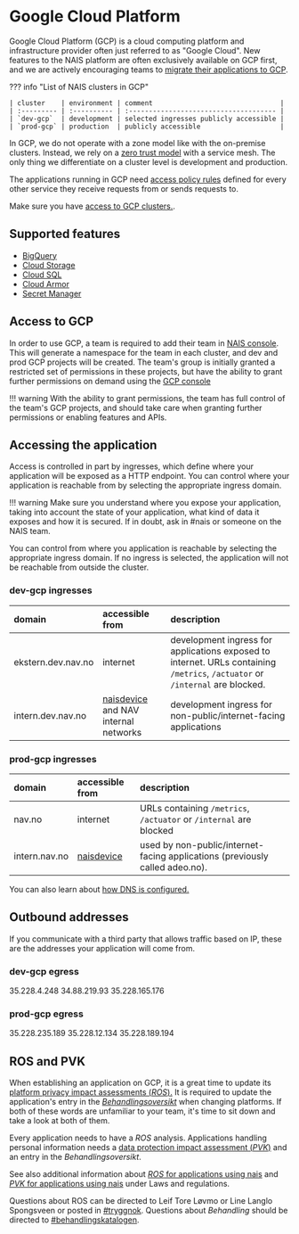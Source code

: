 # Google Cloud Platform

Google Cloud Platform (GCP) is a cloud computing platform and infrastructure provider often just referred to as "Google Cloud". New features to the NAIS platform are often exclusively available on GCP first, and we are actively encouraging teams to [migrate their applications to GCP](./migrating-to-gcp.md).

??? info "List of NAIS clusters in GCP"

    | cluster    | environment | comment                                |
    | :--------- | :---------- | :------------------------------------- |
    | `dev-gcp`  | development | selected ingresses publicly accessible |
    | `prod-gcp` | production  | publicly accessible                    |

In GCP, we do not operate with a zone model like with the on-premise clusters. Instead, we rely on a [zero trust model](../appendix/zero-trust.md) with a service mesh. The only thing we differentiate on a cluster level is development and production.

The applications running in GCP need [access policy rules](../nais-application/access-policy.md) defined for every other service they receive requests from or sends requests to.

Make sure you have [access to GCP clusters.](../basics/access.md#google-cloud-platform-gcp).

## Supported features

* [BigQuery](../persistence/bigquery.md)
* [Cloud Storage](../persistence/buckets.md)
* [Cloud SQL](../persistence/postgres.md)
* [Cloud Armor](../security/cloud-armor.md)
* [Secret Manager](../security/secrets/google-secrets-manager.md)

## Access to GCP

In order to use GCP, a team is required to add their team in [NAIS console](https://console.nav.cloud.nais.io).
This will generate a namespace for the team in each cluster, and dev and prod GCP projects will be created.
The team's group is initially granted a restricted set of permissions in these projects, but have the ability to grant further permissions on demand using the [GCP console](https://console.cloud.google.com)

!!! warning
    With the ability to grant permissions, the team has full control of the team's GCP projects, and should take care when granting further permissions or enabling features and APIs.

## Accessing the application

Access is controlled in part by ingresses, which define where your application will be exposed as a HTTP endpoint. You can control where your application is reachable from by selecting the appropriate ingress domain.

!!! warning
    Make sure you understand where you expose your application, taking into account the state of your application, what kind of data it exposes and how it is secured. If in doubt, ask in \#nais or someone on the NAIS team.


You can control from where you application is reachable by selecting the appropriate ingress domain. If no ingress is selected, the application will not be reachable from outside the cluster.

### dev-gcp ingresses

| domain             | accessible from                                             | description                                                                                                                   |
| :----------------- | :---------------------------------------------------------- | :---------------------------------------------------------------------------------------------------------------------------- |
| ekstern.dev.nav.no | internet                                                    | development ingress for applications exposed to internet. URLs containing `/metrics`, `/actuator` or `/internal` are blocked. |
| intern.dev.nav.no  | [naisdevice](../device/README.md) and NAV internal networks | development ingress for non-public/internet-facing applications                                                               |


### prod-gcp ingresses

| domain        | accessible from                   | description                                                                                                                                                                              |
| :------------ | :-------------------------------- | :--------------------------------------------------------------------------------------------------------------------------------------------------------------------------------------- |
| nav.no        | internet                          | URLs containing `/metrics`, `/actuator` or `/internal` are blocked |
| intern.nav.no | [naisdevice](../device/README.md) | used by non-public/internet-facing applications \(previously called adeo.no\).                                                                                                           |


You can also learn about [how DNS is configured.](../appendix/ingress-dns.md)

## Outbound addresses
If you communicate with a third party that allows traffic based on IP, these are the addresses your application will come from.

### dev-gcp egress
35.228.4.248
34.88.219.93
35.228.165.176

### prod-gcp egress
35.228.235.189
35.228.12.134
35.228.189.194


## ROS and PVK

When establishing an application on GCP, it is a great time to update its [platform privacy impact assessments (*ROS*).](https://navno.sharepoint.com/sites/intranett-it/SitePages/Risikovurderinger.aspx) It is required to update the application's entry in the [*Behandlingsoversikt*](https://navno.sharepoint.com/sites/intranett-personvern/SitePages/Behandlingskatalog.aspx) when changing platforms. If both of these words are unfamiliar to your team, it's time to sit down and take a look at both of them.

Every application needs to have a *ROS* analysis.
Applications handling personal information needs a [data protection impact assessment (*PVK*)](https://navno.sharepoint.com/sites/intranett-personvern/SitePages/PVK.aspx) and an entry in the *Behandlingsoversikt*.

See also additional information about [*ROS* for applications using nais](../legal/app-ros.md) and [*PVK* for applications using nais](../legal/app-pvk.md) under Laws and regulations.

Questions about ROS can be directed to Leif Tore Løvmo or Line Langlo Spongsveen or posted in [#tryggnok](https://nav-it.slack.com/archives/CQ0D5HLSW). Questions about *Behandling* should be directed to [#behandlingskatalogen](https://nav-it.slack.com/archives/CR1B19E6L).

